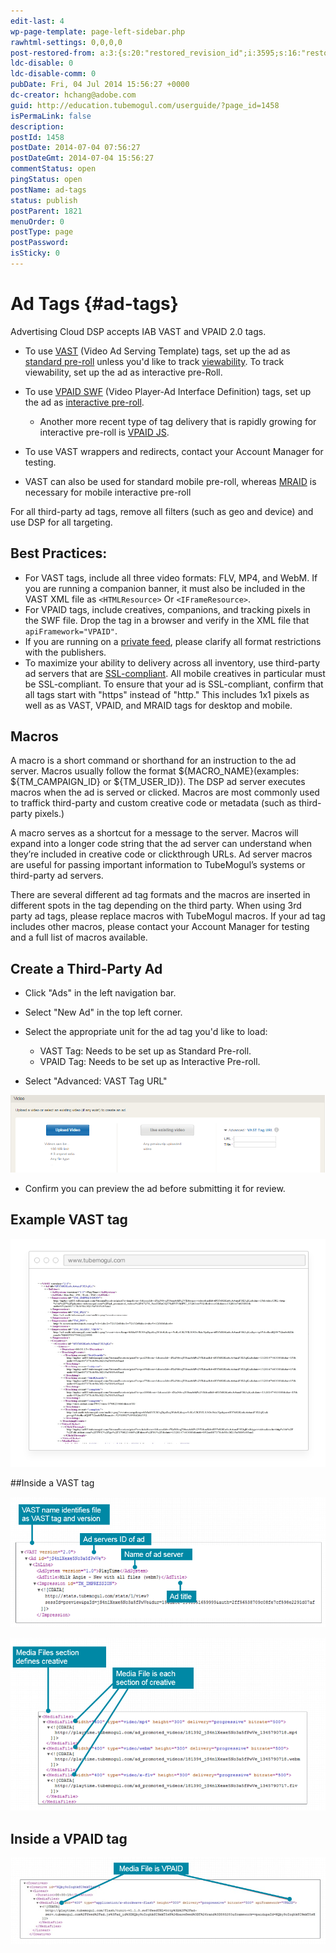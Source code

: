 ```yaml
---
edit-last: 4
wp-page-template: page-left-sidebar.php
rawhtml-settings: 0,0,0,0
post-restored-from: a:3:{s:20:"restored_revision_id";i:3595;s:16:"restored_by_user";i:4;s:13:"restored_time";i:1429839173;}
ldc-disable: 0
ldc-disable-comm: 0
pubDate: Fri, 04 Jul 2014 15:56:27 +0000
dc-creator: hchang@adobe.com
guid: http://education.tubemogul.com/userguide/?page_id=1458
isPermaLink: false
description: 
postId: 1458
postDate: 2014-07-04 07:56:27
postDateGmt: 2014-07-04 15:56:27
commentStatus: open
pingStatus: open
postName: ad-tags
status: publish
postParent: 1821
menuOrder: 0
postType: page
postPassword: 
isSticky: 0
---
```


# Ad Tags {#ad-tags}

Advertising Cloud DSP accepts IAB VAST and VPAID 2.0 tags.

* To use [VAST](http://www.iab.net/guidelines/508676/digitalvideo/vsuite/vast/vast_copy) (Video Ad Serving Template) tags, set up the ad as [standard pre-roll](../../../../user-guide/planning/ad-formats/in-stream/standard-pre-roll.md) unless you'd like to track [viewability](../../../../user-guide/measurement/viewability.md). To track viewability, set up the ad as interactive pre-Roll.

* To use [VPAID SWF](http://www.iab.net/vpaid) (Video Player-Ad Interface Definition) tags, set up the ad as [interactive pre-roll](../../../../user-guide/planning/ad-formats/in-stream/interactive-pre-roll.md).

    * Another more recent type of tag delivery that is rapidly growing for interactive pre-roll is [VPAID JS](ad-tags/vpaid-js.md).

* To use VAST wrappers and redirects, contact your Account Manager for testing.
* VAST can also be used for standard mobile pre-roll, whereas [MRAID](http://www.iab.com/guidelines/mobile-rich-media-ad-interface-definitions-mraid/) is necessary for mobile interactive pre-roll

For all third-party ad tags, remove all filters (such as geo and device) and use DSP for all targeting.

## Best Practices:

* For VAST tags, include all three video formats:  FLV, MP4, and WebM.  If you are running a companion banner, it must also be included in the VAST XML file as `<HTMLResource>` Or `<IFrameResource>`.
* For VPAID tags, include creatives, companions, and tracking pixels in the SWF file. Drop the tag in a browser and verify in the XML file that `apiFramework="VPAID"`.
* If you are running on a [private feed](../../../../user-guide/planning/private-inventory.md), please clarify all format restrictions with the publishers.
* To maximize your ability to delivery across all inventory, use third-party ad servers that are [SSL-compliant](http://support.google.com/adxbuyer/bin/answer.py?hl=en&answer=3016708). All mobile creatives in particular must be SSL-compliant. To ensure that your ad is SSL-compliant, confirm that all tags start with "https" instead of "http." This includes 1x1 pixels as well as as VAST, VPAID, and MRAID tags for desktop and mobile.

## Macros

A macro is a short command or shorthand for an instruction to the ad server. Macros usually follow the format ${MACRO_NAME}(examples: ${TM_CAMPAIGN_ID} or ${TM_USER_ID}). The DSP ad server executes macros when the ad is served or clicked. Macros are most commonly used to traffick third-party and custom creative code or metadata (such as third-party pixels.)

A macro serves as a shortcut for a message to the server. Macros will expand into a longer code string that the ad server can understand when they’re included in creative code or clickthrough URLs. Ad server macros are useful for passing important information to TubeMogul’s systems or third-party ad servers.

There are several different ad tag formats and the macros are inserted in different spots in the tag depending on the third party. When using 3rd party ad tags, please replace macros with TubeMogul macros. If your ad tag includes other macros, please contact your Account Manager  for testing and a full list of macros available.

## Create a Third-Party Ad

* Click "Ads" in the left navigation bar.
* Select "New Ad" in the top left corner.
* Select the appropriate unit for the ad tag you'd like to load:

    * VAST Tag: Needs to be set up as Standard Pre-roll.
    * VPAID Tag: Needs to be set up as Interactive Pre-roll.

* Select "Advanced: VAST Tag URL"

[ ![ad_tag](assets/ad-tag.png)](assets/ad-tag.png)
 
* Confirm you can preview the ad before submitting it for review.

## Example VAST tag

[ ![ad tags1](assets/ad-tags1.png)](assets/ad-tags1.png)

##Inside a VAST tag

[ ![ad_tags2](assets/ad-tags2.png)](assets/ad-tags2.png)

[ ![adtags3](assets/adtags3.png)](assets/adtags3.png)

## Inside a VPAID tag

[ ![adtags4](assets/adtags4.png)](assets/adtags4.png)
